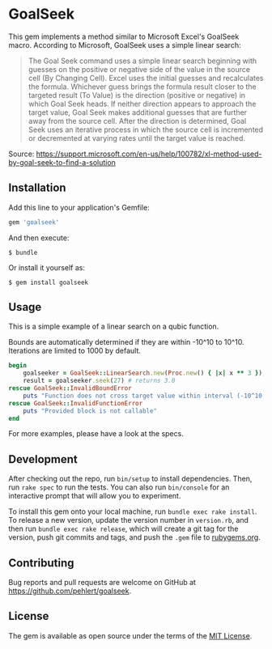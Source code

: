 # GoalSeek

This gem implements a method similar to Microsoft Excel's GoalSeek macro. According to Microsoft,
GoalSeek uses a simple linear search:
> The Goal Seek command uses a simple linear search beginning with guesses on the positive or negative side of the
> value in the source cell (By Changing Cell). Excel uses the initial guesses and recalculates the formula.
> Whichever guess brings the formula result closer to the targeted result (To Value) is the direction (positive or
> negative) in which Goal Seek heads. If neither direction appears to approach the target value, Goal Seek makes
> additional guesses that are further away from the source cell. After the direction is determined, Goal Seek uses
> an iterative process in which the source cell is incremented or decremented at varying rates until the target value
> is reached.

Source: https://support.microsoft.com/en-us/help/100782/xl-method-used-by-goal-seek-to-find-a-solution

## Installation

Add this line to your application's Gemfile:

```ruby
gem 'goalseek'
```

And then execute:

    $ bundle

Or install it yourself as:

    $ gem install goalseek

## Usage

This is a simple example of a linear search on a qubic function.

Bounds are automatically determined if they are within -10^10 to 10^10. Iterations are limited to 1000 by default.

```ruby
begin
    goalseeker = GoalSeek::LinearSearch.new(Proc.new() { |x| x ** 3 });
    result = goalseeker.seek(27) # returns 3.0
rescue GoalSeek::InvalidBoundError
    puts "Function does not cross target value within interval (-10^10, 10^10)"
rescue GoalSeek::InvalidFunctionError
    puts "Provided block is not callable" 
end
```

For more examples, please have a look at the specs.

## Development

After checking out the repo, run `bin/setup` to install dependencies. Then, run `rake spec` to run the tests. You can also run `bin/console` for an interactive prompt that will allow you to experiment.

To install this gem onto your local machine, run `bundle exec rake install`. To release a new version, update the version number in `version.rb`, and then run `bundle exec rake release`, which will create a git tag for the version, push git commits and tags, and push the `.gem` file to [rubygems.org](https://rubygems.org).

## Contributing

Bug reports and pull requests are welcome on GitHub at https://github.com/pehlert/goalseek.

## License

The gem is available as open source under the terms of the [MIT License](http://opensource.org/licenses/MIT).
